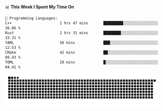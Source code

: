 <!--START_SECTION:waka-->
📊 **This Week I Spent My Time On** 

```text
💬 Programming Languages: 
C++                      2 hrs 47 mins       █████████░░░░░░░░░░░░░░░░   36.86 % 
Rust                     2 hrs 31 mins       ████████░░░░░░░░░░░░░░░░░   33.31 % 
YAML                     56 mins             ███░░░░░░░░░░░░░░░░░░░░░░   12.53 % 
CMake                    42 mins             ██░░░░░░░░░░░░░░░░░░░░░░░   09.43 % 
TOML                     20 mins             █░░░░░░░░░░░░░░░░░░░░░░░░   04.41 % 
```


<!--END_SECTION:waka-->

<picture>
  <source media="(prefers-color-scheme: dark)" srcset="https://raw.githubusercontent.com/fuwx295/fuwx295/output/github-contribution-grid-snake-dark.svg">
  <source media="(prefers-color-scheme: light)" srcset="https://raw.githubusercontent.com/fuwx295/fuwx295/output/github-contribution-grid-snake.svg">
  <img alt="github contribution grid snake animation" src="https://raw.githubusercontent.com/fuwx295/fuwx295/output/github-contribution-grid-snake.svg">
</picture>

